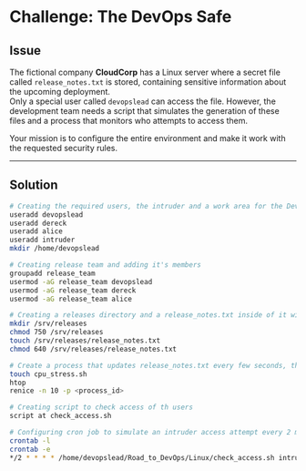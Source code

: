 # Challenge: The DevOps Safe

## Issue
The fictional company **CloudCorp** has a Linux server where a secret file called `release_notes.txt` is stored, containing sensitive information about the upcoming deployment.  
Only a special user called `devopslead` can access the file. However, the development team needs a script that simulates the generation of these files and a process that monitors who attempts to access them.  

Your mission is to configure the entire environment and make it work with the requested security rules.

---

## Solution

```bash
# Creating the required users, the intruder and a work area for the DevOps lead
useradd devopslead 
useradd dereck 
useradd alice 
useradd intruder
mkdir /home/devopslead

# Creating release team and adding it's members
groupadd release_team
usermod -aG release_team devopslead
usermod -aG release_team dereck
usermod -aG release_team alice

# Creating a releases directory and a release_notes.txt inside of it with its respective permissions
mkdir /srv/releases
chmod 750 /srv/releases
touch /srv/releases/release_notes.txt
chmod 640 /srv/releases/release_notes.txt

# Create a process that updates release_notes.txt every few seconds, then we need to track it and change it's priority
touch cpu_stress.sh
htop
renice -n 10 -p <process_id>

# Creating script to check access of th users
script at check_access.sh

# Configuring cron job to simulate an intruder access attempt every 2 minutes
crontab -l
crontab -e
*/2 * * * * /home/devopslead/Road_to_DevOps/Linux/check_access.sh intruder # add at the end of the file
```
